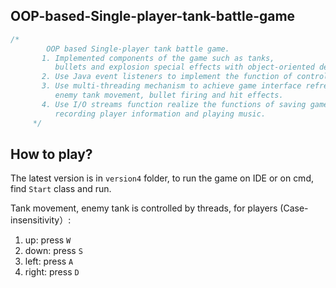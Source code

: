 ## OOP-based-Single-player-tank-battle-game
```java
/*
        OOP based Single-player tank battle game.
       1. Implemented components of the game such as tanks,
          bullets and explosion special effects with object-oriented design.
       2. Use Java event listeners to implement the function of controlling player tank movement.
       3. Use multi-threading mechanism to achieve game interface refresh,
          enemy tank movement, bullet firing and hit effects.
       4. Use I/O streams function realize the functions of saving game loading game,
          recording player information and playing music.
     */
```

## How to play?

The latest version is in ```version4``` folder, to run the game on IDE or on cmd, find ```Start``` class and run.

Tank movement, enemy tank is controlled by threads, for players (Case-insensitivity）:
1. up: press ```W```
2. down: press ```S```
3. left: press ```A```
4. right: press ```D```


